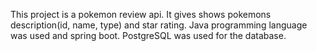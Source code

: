This project is a pokemon review api. It gives shows pokemons description(id, name, type) and star rating. Java programming language was used and spring boot. PostgreSQL was used for the database.

